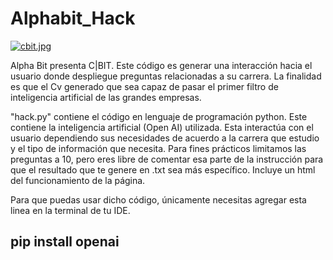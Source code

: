 # Alphabit_Hack
[![cbit.jpg](https://i.postimg.cc/jjTtc8QJ/cbit.jpg)](https://postimg.cc/QFf2xJzX)

Alpha Bit presenta C|BIT.
Este código es generar una interacción hacia el usuario donde despliegue preguntas relacionadas a su carrera. La finalidad es que el Cv generado que sea capaz de pasar el primer filtro de inteligencia artificial de las grandes empresas. 

"hack.py" contiene el código en lenguaje de programación python. Este contiene la inteligencia artificial (Open AI) utilizada. Esta interactúa con el usuario dependiendo sus necesidades de acuerdo a la carrera que estudio y el tipo de información que necesita. Para fines prácticos limitamos las preguntas a 10, pero eres libre de comentar esa parte de la instrucción para que el resultado que te genere en .txt sea más específico.
Incluye un html del funcionamiento de la página. 

Para que puedas usar dicho código, únicamente necesitas agregar esta linea en la terminal de tu IDE. 


## pip install openai 

